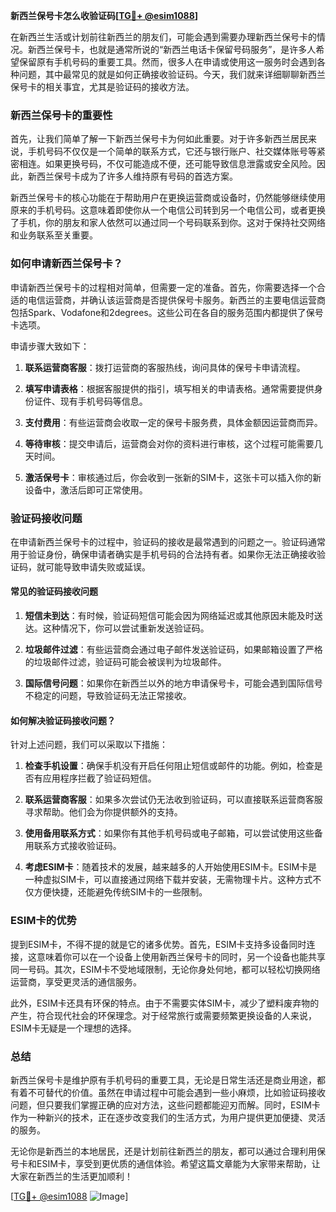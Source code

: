 **新西兰保号卡怎么收验证码[[TG💪+ @esim1088](https://t.me/s/esim1088)]**

在新西兰生活或计划前往新西兰的朋友们，可能会遇到需要办理新西兰保号卡的情况。新西兰保号卡，也就是通常所说的“新西兰电话卡保留号码服务”，是许多人希望保留原有手机号码的重要工具。然而，很多人在申请或使用这一服务时会遇到各种问题，其中最常见的就是如何正确接收验证码。今天，我们就来详细聊聊新西兰保号卡的相关事宜，尤其是验证码的接收方法。

### 新西兰保号卡的重要性

首先，让我们简单了解一下新西兰保号卡为何如此重要。对于许多新西兰居民来说，手机号码不仅仅是一个简单的联系方式，它还与银行账户、社交媒体账号等紧密相连。如果更换号码，不仅可能造成不便，还可能导致信息泄露或安全风险。因此，新西兰保号卡成为了许多人维持原有号码的首选方案。

新西兰保号卡的核心功能在于帮助用户在更换运营商或设备时，仍然能够继续使用原来的手机号码。这意味着即使你从一个电信公司转到另一个电信公司，或者更换了手机，你的朋友和家人依然可以通过同一个号码联系到你。这对于保持社交网络和业务联系至关重要。

### 如何申请新西兰保号卡？

申请新西兰保号卡的过程相对简单，但需要一定的准备。首先，你需要选择一个合适的电信运营商，并确认该运营商是否提供保号卡服务。新西兰的主要电信运营商包括Spark、Vodafone和2degrees。这些公司在各自的服务范围内都提供了保号卡选项。

申请步骤大致如下：

1. **联系运营商客服**：拨打运营商的客服热线，询问具体的保号卡申请流程。
   
2. **填写申请表格**：根据客服提供的指引，填写相关的申请表格。通常需要提供身份证件、现有手机号码等信息。

3. **支付费用**：有些运营商会收取一定的保号卡服务费，具体金额因运营商而异。

4. **等待审核**：提交申请后，运营商会对你的资料进行审核，这个过程可能需要几天时间。

5. **激活保号卡**：审核通过后，你会收到一张新的SIM卡，这张卡可以插入你的新设备中，激活后即可正常使用。

### 验证码接收问题

在申请新西兰保号卡的过程中，验证码的接收是最常遇到的问题之一。验证码通常用于验证身份，确保申请者确实是手机号码的合法持有者。如果你无法正确接收验证码，就可能导致申请失败或延误。

#### 常见的验证码接收问题

1. **短信未到达**：有时候，验证码短信可能会因为网络延迟或其他原因未能及时送达。这种情况下，你可以尝试重新发送验证码。

2. **垃圾邮件过滤**：有些运营商会通过电子邮件发送验证码，如果邮箱设置了严格的垃圾邮件过滤，验证码可能会被误判为垃圾邮件。

3. **国际信号问题**：如果你在新西兰以外的地方申请保号卡，可能会遇到国际信号不稳定的问题，导致验证码无法正常接收。

#### 如何解决验证码接收问题？

针对上述问题，我们可以采取以下措施：

1. **检查手机设置**：确保手机没有开启任何阻止短信或邮件的功能。例如，检查是否有应用程序拦截了验证码短信。

2. **联系运营商客服**：如果多次尝试仍无法收到验证码，可以直接联系运营商客服寻求帮助。他们会为你提供额外的支持。

3. **使用备用联系方式**：如果你有其他手机号码或电子邮箱，可以尝试使用这些备用联系方式接收验证码。

4. **考虑ESIM卡**：随着技术的发展，越来越多的人开始使用ESIM卡。ESIM卡是一种虚拟SIM卡，可以直接通过网络下载并安装，无需物理卡片。这种方式不仅方便快捷，还能避免传统SIM卡的一些限制。

### ESIM卡的优势

提到ESIM卡，不得不提的就是它的诸多优势。首先，ESIM卡支持多设备同时连接，这意味着你可以在一个设备上使用新西兰保号卡的同时，另一个设备也能共享同一号码。其次，ESIM卡不受地域限制，无论你身处何地，都可以轻松切换网络运营商，享受更灵活的通信服务。

此外，ESIM卡还具有环保的特点。由于不需要实体SIM卡，减少了塑料废弃物的产生，符合现代社会的环保理念。对于经常旅行或需要频繁更换设备的人来说，ESIM卡无疑是一个理想的选择。

### 总结

新西兰保号卡是维护原有手机号码的重要工具，无论是日常生活还是商业用途，都有着不可替代的价值。虽然在申请过程中可能会遇到一些小麻烦，比如验证码接收问题，但只要我们掌握正确的应对方法，这些问题都能迎刃而解。同时，ESIM卡作为一种新兴的技术，正在逐步改变我们的生活方式，为用户提供更加便捷、灵活的服务。

无论你是新西兰的本地居民，还是计划前往新西兰的朋友，都可以通过合理利用保号卡和ESIM卡，享受到更优质的通信体验。希望这篇文章能为大家带来帮助，让大家在新西兰的生活更加顺利！

[[TG💪+ @esim1088](https://t.me/s/esim1088) ![Image](https://i.postimg.cc/4NQfJmqS/Snipaste-2025-05-13-00-14-12.png)]